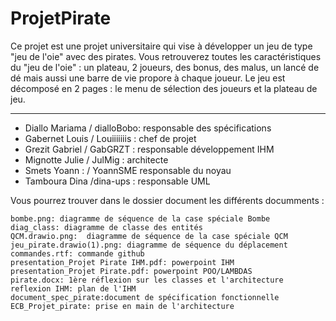 # ProjetPirate

Ce projet est une projet universitaire qui vise à développer un jeu de type "jeu de l'oie" avec des pirates.
Vous retrouverez toutes les caractéristiques du "jeu de l'oie" : 
un plateau, 2 joueurs, des bonus, des malus, un lancé de dé mais aussi une barre de vie propore à chaque joueur.
Le jeu est décomposé en 2 pages : le menu de sélection des joueurs et la plateau de jeu.

---

- Diallo Mariama / dialloBobo: responsable des spécifications
- Gabernet Louis / Louiiiiiiis : chef de projet
- Grezit Gabriel / GabGRZT : responsable développement IHM
- Mignotte Julie / JulMig : architecte
- Smets Yoann : / YoannSME responsable du noyau
- Tamboura Dina /dina-ups : responsable UML

Vous pourrez trouver dans le dossier document les différents documments :

    bombe.png: diagramme de séquence de la case spéciale Bombe
    diag_class: diagramme de classe des entités
    QCM.drawio.png:  diagramme de séquence de la case spéciale QCM
    jeu_pirate.drawio(1).png: diagramme de séquence du déplacement
    commandes.rtf: commande github
    presentation_Projet Pirate IHM.pdf: powerpoint IHM
    presentation_Projet Pirate.pdf: powerpoint POO/LAMBDAS
    pirate.docx: 1ère réflexion sur les classes et l'architecture
    reflexion IHM: plan de l'IHM
    document_spec_pirate:document de spécification fonctionnelle
    ECB_Projet_pirate: prise en main de l'architecture
